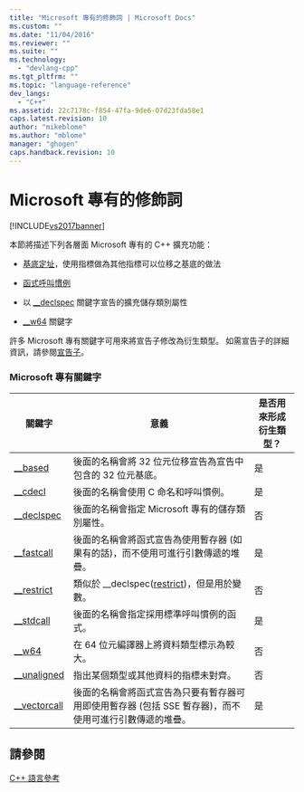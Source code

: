 ```yaml
---
title: "Microsoft 專有的修飾詞 | Microsoft Docs"
ms.custom: ""
ms.date: "11/04/2016"
ms.reviewer: ""
ms.suite: ""
ms.technology: 
  - "devlang-cpp"
ms.tgt_pltfrm: ""
ms.topic: "language-reference"
dev_langs: 
  - "C++"
ms.assetid: 22c7178c-f854-47fa-9de6-07d23fda58e1
caps.latest.revision: 10
author: "mikeblome"
ms.author: "mblome"
manager: "ghogen"
caps.handback.revision: 10
---
```

# Microsoft 專有的修飾詞
[!INCLUDE[vs2017banner](../assembler/inline/includes/vs2017banner.md)]

本節將描述下列各層面 Microsoft 專有的 C\+\+ 擴充功能：  
  
-   [基底定址](../cpp/based-addressing.md)，使用指標做為其他指標可以位移之基底的做法  
  
-   [函式呼叫慣例](../cpp/calling-conventions.md)  
  
-   以 [\_\_declspec](../cpp/declspec.md) 關鍵字宣告的擴充儲存類別屬性  
  
-   [\_\_w64](../cpp/w64.md) 關鍵字  
  
 許多 Microsoft 專有關鍵字可用來將宣告子修改為衍生類型。  如需宣告子的詳細資訊，請參閱[宣告子](http://msdn.microsoft.com/zh-tw/8a7b9b51-92bd-4ac0-b3fe-0c4abe771838)。  
  
### Microsoft 專有關鍵字  
  
|關鍵字|意義|是否用來形成衍生類型？|  
|---------|--------|-----------------|  
|[\_\_based](../cpp/based-grammar.md)|後面的名稱會將 32 位元位移宣告為宣告中包含的 32 位元基底。|是|  
|[\_\_cdecl](../cpp/cdecl.md)|後面的名稱會使用 C 命名和呼叫慣例。|是|  
|[\_\_declspec](../cpp/declspec.md)|後面的名稱會指定 Microsoft 專有的儲存類別屬性。|否|  
|[\_\_fastcall](../cpp/fastcall.md)|後面的名稱會將函式宣告為使用暫存器 \(如果有的話\)，而不使用可進行引數傳遞的堆疊。|是|  
|[\_\_restrict](../cpp/extension-restrict.md)|類似於 \_\_declspec\([restrict](../cpp/restrict.md)\)，但是用於變數。|否|  
|[\_\_stdcall](../cpp/stdcall.md)|後面的名稱會指定採用標準呼叫慣例的函式。|是|  
|[\_\_w64](../cpp/w64.md)|在 64 位元編譯器上將資料類型標示為較大。|否|  
|[\_\_unaligned](../cpp/unaligned.md)|指出某個類型或其他資料的指標未對齊。|否|  
|[\_\_vectorcall](../cpp/vectorcall.md)|後面的名稱會將函式宣告為只要有暫存器可用即使用暫存器 \(包括 SSE 暫存器\)，而不使用可進行引數傳遞的堆疊。|是|  
  
## 請參閱  
 [C\+\+ 語言參考](../cpp/cpp-language-reference.md)